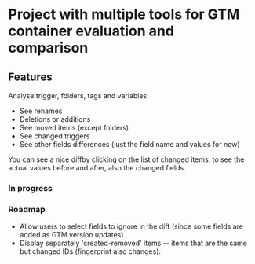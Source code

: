 # Project with multiple tools for GTM container evaluation and comparison

## Features

Analyse trigger, folders, tags and variables:
  * See renames
  * Deletions or additions
  * See moved items (except folders)
  * See changed triggers
  * See other fields differences (just the field name and values for now)

You can see a nice diffby clicking on the list of changed items, to see the actual values before and after, also the changed fields.   

### In progress

### Roadmap
* Allow users to select fields to ignore in the diff (since some fields are added as GTM version updates)
* Display separately 'created-removed' items -- items that are the same but changed IDs (fingerprint also changes).
